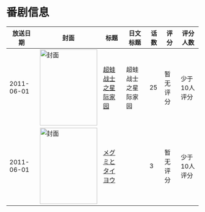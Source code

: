 # 番剧信息

|放送日期|封面|标题|日文标题|话数|评分|评分人数|
|---|---|---|---|---|---|---|
|2011-06-01|<img src="//lain.bgm.tv/pic/cover/c/28/ff/35333_hHjMk.jpg" alt="封面" style="width:150px;height:200px;object-fit:cover;">|[超蛙战士之星际家园](https://bangumi.tv/subject/35333)|超蛙战士之星际家园|25|暂无评分|少于10人评分|
|2011-06-01|<img src="//lain.bgm.tv/pic/cover/c/b2/5f/325836_9cXAU.jpg" alt="封面" style="width:150px;height:200px;object-fit:cover;">|[メグミとタイヨウ](https://bangumi.tv/subject/325836)||3|暂无评分|少于10人评分|

